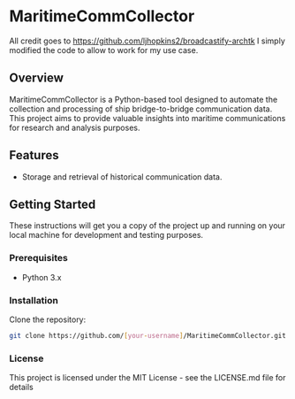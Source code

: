 # MaritimeCommCollector

All credit goes to https://github.com/ljhopkins2/broadcastify-archtk
I simply modified the code to allow to work for my use case.

## Overview
MaritimeCommCollector is a Python-based tool designed to automate the collection and processing of ship bridge-to-bridge communication data. This project aims to provide valuable insights into maritime communications for research and analysis purposes.

## Features
- Storage and retrieval of historical communication data.

## Getting Started
These instructions will get you a copy of the project up and running on your local machine for development and testing purposes.

### Prerequisites
- Python 3.x

### Installation
Clone the repository:
```bash
git clone https://github.com/[your-username]/MaritimeCommCollector.git
```

### License
This project is licensed under the MIT License - see the LICENSE.md file for details
